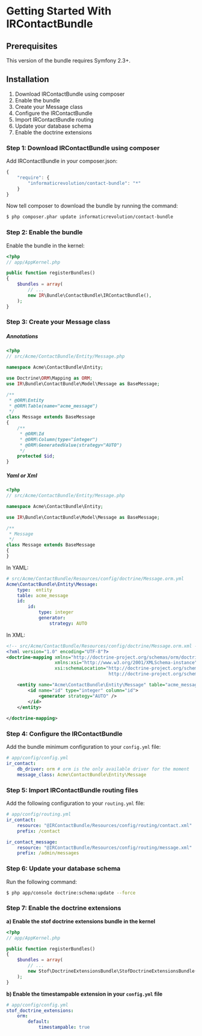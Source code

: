 Getting Started With IRContactBundle
====================================

## Prerequisites

This version of the bundle requires Symfony 2.3+.

## Installation

1. Download IRContactBundle using composer
2. Enable the bundle
3. Create your Message class
4. Configure the IRContactBundle
5. Import IRContactBundle routing
6. Update your database schema
7. Enable the doctrine extensions

### Step 1: Download IRContactBundle using composer

Add IRContactBundle in your composer.json:

``` js
{
    "require": {
        "informaticrevolution/contact-bundle": "*"
    }
}
```

Now tell composer to download the bundle by running the command:

``` bash
$ php composer.phar update informaticrevolution/contact-bundle
```

### Step 2: Enable the bundle

Enable the bundle in the kernel:

``` php
<?php
// app/AppKernel.php

public function registerBundles()
{
    $bundles = array(
        // ...
        new IR\Bundle\ContactBundle\IRContactBundle(),
    );
}
```

### Step 3: Create your Message class

##### Annotations

``` php
<?php
// src/Acme/ContactBundle/Entity/Message.php

namespace Acme\ContactBundle\Entity;

use Doctrine\ORM\Mapping as ORM;
use IR\Bundle\ContactBundle\Model\Message as BaseMessage;

/**
 * @ORM\Entity
 * @ORM\Table(name="acme_message")
 */
class Message extends BaseMessage
{
    /**
     * @ORM\Id
     * @ORM\Column(type="integer")
     * @ORM\GeneratedValue(strategy="AUTO")
     */
    protected $id;
}
```

##### Yaml or Xml

``` php
<?php
// src/Acme/ContactBundle/Entity/Message.php

namespace Acme\ContactBundle\Entity;

use IR\Bundle\ContactBundle\Model\Message as BaseMessage;

/**
 * Message
 */
class Message extends BaseMessage
{
}
```

In YAML:

``` yaml
# src/Acme/ContactBundle/Resources/config/doctrine/Message.orm.yml
Acme\ContactBundle\Entity\Message:
    type:  entity
    table: acme_message
    id:
        id:
            type: integer
            generator:
                strategy: AUTO          
```

In XML:

``` xml
<!-- src/Acme/ContactBundle/Resources/config/doctrine/Message.orm.xml -->
<?xml version="1.0" encoding="UTF-8"?>
<doctrine-mapping xmlns="http://doctrine-project.org/schemas/orm/doctrine-mapping"
                  xmlns:xsi="http://www.w3.org/2001/XMLSchema-instance"
                  xsi:schemaLocation="http://doctrine-project.org/schemas/orm/doctrine-mapping
                                      http://doctrine-project.org/schemas/orm/doctrine-mapping.xsd">

    <entity name="Acme\ContactBundle\Entity\Message" table="acme_message">
        <id name="id" type="integer" column="id">
            <generator strategy="AUTO" />
        </id> 
    </entity>
    
</doctrine-mapping>
```

### Step 4: Configure the IRContactBundle

Add the bundle minimum configuration to your `config.yml` file:

``` yaml
# app/config/config.yml
ir_contact:
    db_driver: orm # orm is the only available driver for the moment 
    message_class: Acme\ContactBundle\Entity\Message
```

### Step 5: Import IRContactBundle routing files

Add the following configuration to your `routing.yml` file:

``` yaml
# app/config/routing.yml
ir_contact:
    resource: "@IRContactBundle/Resources/config/routing/contact.xml"
    prefix: /contact

ir_contact_message:
    resource: "@IRContactBundle/Resources/config/routing/message.xml"
    prefix: /admin/messages
```

### Step 6: Update your database schema

Run the following command:

``` bash
$ php app/console doctrine:schema:update --force
```

### Step 7: Enable the doctrine extensions

**a) Enable the stof doctrine extensions bundle in the kernel**

``` php
<?php
// app/AppKernel.php

public function registerBundles()
{
    $bundles = array(
        // ...
        new Stof\DoctrineExtensionsBundle\StofDoctrineExtensionsBundle(),
    );
}
```

**b) Enable the timestampable extension in your `config.yml` file**

``` yaml
# app/config/config.yml
stof_doctrine_extensions:
    orm:
        default:
            timestampable: true